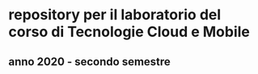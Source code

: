 # repository per il laboratorio del corso di Tecnologie Cloud e Mobile
## anno 2020 - secondo semestre
